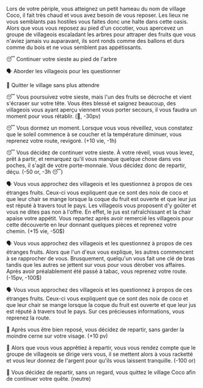Lors de votre périple, vous atteignez un petit hameau du nom de village Coco, il fait très chaud et vous avez besoin de vous reposer. Les lieux ne vous semblants pas hostiles vous faites donc une halte dans cette oasis. Alors que vous vous reposez au pied d'un cocotier, vous apercevez un groupe de villageois escaladant les arbres pour attraper des fruits que vous n'aviez jamais vu auparavant, ils sont ronds comme des ballons et durs comme du bois et ne vous semblent pas appétissants. 

😴 Continuer votre sieste au pied de l'arbre

🗣️ Aborder les villageois pour les questionner

🚶 Quitter le village sans plus attendre


😴 Vous poursuivez votre sieste, mais l'un des fruits se décroche et vient s'écraser sur votre tête. Vous êtes blessé et saignez beaucoup, des villageois vous ayant aperçu viennent vous porter secours, il vous faudra un moment pour vous rétablir. (🤕, -30pv)

😴 Vous dormez un moment. Lorsque vous vous réveillez, vous constatez que le soleil commence à se coucher et la température diminuer, vous reprenez votre route, revigoré. (+10 vie, -1h)

😴 Vous décidez de continuer votre sieste. À votre réveil, vous vous levez, prêt à partir, et remarquez qu'il vous manque quelque chose dans vos poches, il s'agit de votre porte-monnaie. Vous décidez donc de repartir, déçu. (-50 or, -3h 😴)

🗣️ Vous vous approchez des villageois et les questionnez à propos de ces étranges fruits. Ceux-ci vous expliquent que ce sont des noix de coco et que leur chair se mange lorsque la coque du fruit est ouverte et que leur jus est réputé à travers tout le pays. Les villageois vous proposent d'y goûter et vous ne dites pas non à l'offre. En effet, le jus est rafraîchissant et la chair apaise votre appétit. Vous repartez après avoir remercié les villageois pour cette découverte en leur donnant quelques pièces et reprenez votre chemin. (+15 vie, -50$)

🗣️ Vous vous approchez des villageois et les questionnez à propos de ces étranges fruits. Alors que l'un d'eux vous explique, les autres commencent à se rapprocher de vous. Brusquement, quelqu'un vous fait une clé de bras tandis que les autres se jettent sur vous pour vous dérober vos affaires. Après avoir préalablement été passé à tabac, vous reprenez votre route. (-15pv, -100$)

🗣️ Vous vous approchez des villageois et les questionnez à propos de ces étranges fruits. Ceux-ci vous expliquent que ce sont des noix de coco et que leur chair se mange lorsque la coque du fruit est ouverte et que leur jus est réputé à travers tout le pays. Sur ces précieuses informations, vous reprenez la route.

🚶 Après vous être bien reposé, vous décidez de repartir, sans garder la moindre cerne sur votre visage. (+10 pv)

🚶 Alors que vous vous apprêtiez à repartir, vous vous rendez compte que le groupe de villageois se dirige vers vous, il se mettent alors à vous racketté et vous leur donnez de l'argent pour qu'ils vous laissent tranquille. (-100 or)

🚶 Vous décidez de repartir, sans un regard, vous quittez le village Coco afin de continuer votre quête. (neutre)
